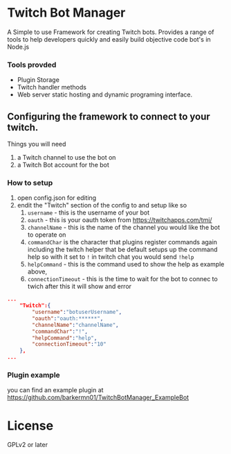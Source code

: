 # Twitch Bot Manager
A Simple to use Framework for creating Twitch bots.
Provides a range of tools to help developers quickly and easily build objective code bot's in Node.js

### Tools provded 
* Plugin Storage
* Twitch handler methods
* Web server static hosting and dynamic programing interface.

## Configuring the framework to connect to your twitch.
Things you will need 
1) a Twitch channel to use the bot on
2) a Twitch Bot account for the bot

### How to setup
1) open config.json for editing
2) endit the "Twitch" section of the config to and setup like so
    1) `username` - this is the username of your bot
    2) `oauth` - this is your oauth token from https://twitchapps.com/tmi/
    3) `channelName` - this is the name of the channel you would like the bot to operate on
    4) `commandChar` is the character that plugins register commands again including the twitch helper that be default setups up the command help so with it set to `!` in twitch chat you would send `!help`
    5) `helpCommand` - this is the command used to show the help as example above,
    6) `connectionTimeout` - this is the time to wait for the bot to connec to twich after this it will show and error
    

```json
...
    "Twitch":{
        "username":"botuserUsername",
        "oauth":"oauth:******",
        "channelName":"channelName",
        "commandChar":"!",
        "helpCommand":"help",
        "connectionTimeout":"10"
    },
...
```

### Plugin example
you can find an example plugin at https://github.com/barkermn01/TwitchBotManager_ExampleBot

# License
GPLv2 or later